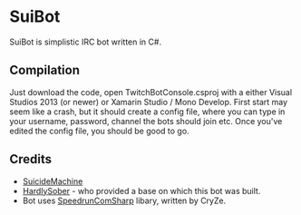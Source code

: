 ﻿SuiBot
=====================
SuiBot is simplistic IRC bot written in C#.

Compilation
-------
Just download the code, open TwitchBotConsole.csproj with a either Visual Studios 2013 (or newer) or Xamarin Studio / Mono Develop.
First start may seem like a crash, but it should create a config file, where you can type in your username, password, channel the bots should join etc.
Once you've edited the config file, you should be good to go.


Credits
-------
  * [SuicideMachine](http://twitch.tv/suicidemachine)
  * [HardlySober](https://www.youtube.com/watch?v=Ss-OzV9aUZg) - who provided a base on which this bot was built.
  * Bot uses [SpeedrunComSharp](https://github.com/LiveSplit/SpeedrunComSharp) libary, written by CryZe.
  